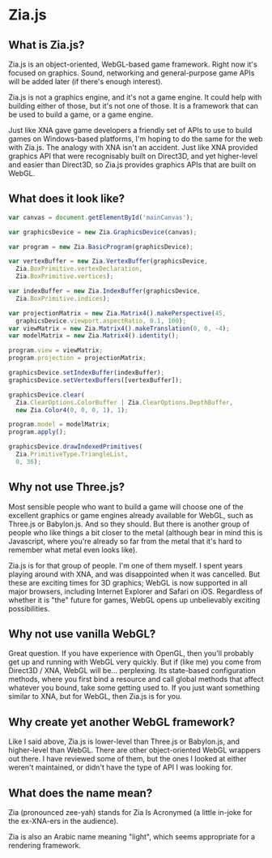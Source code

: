 # Zia.js

## What is Zia.js?

Zia.js is an object-oriented, WebGL-based game framework. Right now it's focused
on graphics. Sound, networking and general-purpose game APIs will be added later
(if there's enough interest).

Zia.js is not a graphics engine, and it's not a game engine. It could help with 
building either of those, but it's not one of those. It is a framework that can 
be used to build a game, or a game engine.

Just like XNA gave game developers a friendly set of APIs to use to build games 
on Windows-based platforms, I'm hoping to do the same for the web with Zia.js. 
The analogy with XNA isn't an accident. Just like XNA provided graphics API that 
were recognisably built on Direct3D, and yet higher-level and easier than 
Direct3D, so Zia.js provides graphics APIs that are built on WebGL.

## What does it look like?

``` javascript
var canvas = document.getElementById('mainCanvas');

var graphicsDevice = new Zia.GraphicsDevice(canvas);

var program = new Zia.BasicProgram(graphicsDevice);

var vertexBuffer = new Zia.VertexBuffer(graphicsDevice,
  Zia.BoxPrimitive.vertexDeclaration,
  Zia.BoxPrimitive.vertices);

var indexBuffer = new Zia.IndexBuffer(graphicsDevice,
  Zia.BoxPrimitive.indices);

var projectionMatrix = new Zia.Matrix4().makePerspective(45,
  graphicsDevice.viewport.aspectRatio, 0.1, 100);
var viewMatrix = new Zia.Matrix4().makeTranslation(0, 0, -4);
var modelMatrix = new Zia.Matrix4().identity();

program.view = viewMatrix;
program.projection = projectionMatrix;

graphicsDevice.setIndexBuffer(indexBuffer);
graphicsDevice.setVertexBuffers([vertexBuffer]);

graphicsDevice.clear(
  Zia.ClearOptions.ColorBuffer | Zia.ClearOptions.DepthBuffer,
  new Zia.Color4(0, 0, 0, 1), 1);

program.model = modelMatrix;
program.apply();

graphicsDevice.drawIndexedPrimitives(
  Zia.PrimitiveType.TriangleList,
  0, 36);
```

## Why not use Three.js?

Most sensible people who want to build a game will choose one of the excellent graphics or game engines already available for WebGL, such as Three.js or Babylon.js. And so they should. But there is another group of people who like things a bit closer to the metal (although bear in mind this is Javascript, where you're already so far from the metal that it's hard to remember what metal even looks like).

Zia.js is for that group of people. I'm one of them myself. I spent years playing around with XNA, and was disappointed when it was cancelled. But these are exciting times for 3D graphics; WebGL is now supported in all major browsers, including Internet Explorer and Safari on iOS. Regardless of whether it is "the" future for games, WebGL opens up unbelievably exciting possibilities.

## Why not use vanilla WebGL?

Great question. If you have experience with OpenGL, then you'll probably get up and running with WebGL very quickly. But if (like me) you come from Direct3D / XNA, WebGL will be... perplexing. Its state-based configuration methods, where you first bind a resource and call global methods that affect whatever you bound, take some getting used to. If you just want something similar to XNA, but for WebGL, then Zia.js is for you.

## Why create yet another WebGL framework?

Like I said above, Zia.js is lower-level than Three.js or Babylon.js, and higher-level than WebGL. There are other object-oriented WebGL wrappers out there. I have reviewed some of them, but the ones I looked at either weren't maintained, or didn't have the type of API I was looking for.

## What does the name mean?

Zia (pronounced zee-yah) stands for Zia Is Acronymed (a little in-joke for the ex-XNA-ers in the audience).

Zia is also an Arabic name meaning "light", which seems appropriate for a rendering framework.